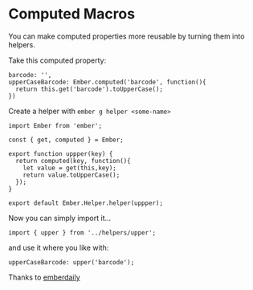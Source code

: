 # Computed Macros

You can make computed properties more reusable by turning them into helpers.

Take this computed property:
```
barcode: '',
upperCaseBarcode: Ember.computed('barcode', function(){
  return this.get('barcode').toUpperCase();
})
```

Create a helper with `ember g helper <some-name>`

```
import Ember from 'ember';

const { get, computed } = Ember;

export function uppper(key) {
  return computed(key, function(){
    let value = get(this,key);
    return value.toUpperCase();
  });
}

export default Ember.Helper.helper(uppper);
```

Now you can simply import it...
```
import { upper } from '../helpers/upper';
```
and use it where you like with:
```
upperCaseBarcode: upper('barcode');
```

Thanks to [emberdaily](http://www.emberdaily.com/2016/11/03/102-computed-macro/)
